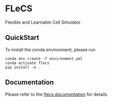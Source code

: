 # FLeCS

Flexible and Learnable Cell Simulator

## QuickStart

To install the conda environment, please run
```
conda env create -f environment.yml
conda activate flecs
pip install -e .
```

## Documentation

Please refer to the [flecs documentation](https://bertinus.github.io/FLeCS/) for details.
